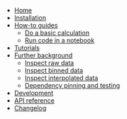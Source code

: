 <!---
Navigation specification

See https://oprypin.github.io/mkdocs-literate-nav/
-->
- [Home](index.md)
- [Installation](installation.md)
- [How-to guides](how-to-guides/index.md)
    - [Do a basic calculation](how-to-guides/basic-calculation.md)
    - [Run code in a notebook](how-to-guides/run-code-in-a-notebook.py)
- [Tutorials](tutorials/index.md)
- [Further background](further-background/index.md)
    - [Inspect raw data](further-background/inspect_raw_data.py)
    - [Inspect binned data](further-background/inspect_binned_data.py)
    - [Inspect interpolated data](further-background/inspect_interpolated_data.py)
    - [Dependency pinning and testing](further-background/dependency-pinning-and-testing.md)
- [Development](development.md)
- [API reference](api/ghg_forcing_for_cmip_comparison/)
- [Changelog](changelog.md)
